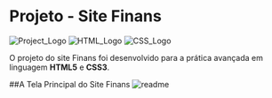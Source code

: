 # Projeto - Site Finans

![Project_Logo](https://img.shields.io/badge/Project-Finans-informational)
![HTML_Logo](https://img.shields.io/badge/HTML-5-orange)
![CSS_Logo](https://img.shields.io/badge/CSS-3-blueviolet)

O projeto do site Finans foi desenvolvido para a prática avançada em linguagem __HTML5__ e __CSS3__.



##A Tela Principal do Site Finans
![readme](https://user-images.githubusercontent.com/52283797/65608677-fa540c00-df84-11e9-9846-eac90a806fc9.png)